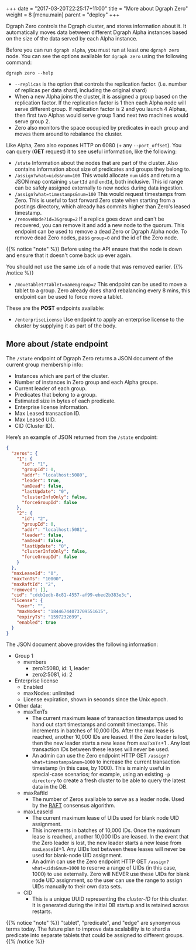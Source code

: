 +++
date = "2017-03-20T22:25:17+11:00"
title = "More about Dgraph Zero"
weight = 8
[menu.main]
    parent = "deploy"
+++

Dgraph Zero controls the Dgraph cluster, and stores information about it. It
automatically moves data between different Dgraph Alpha instances based on the
size of the data served by each Alpha instance.

Before you can run `dgraph alpha`, you must run at least one `dgraph zero` node.
You can see the options available for `dgraph zero` using the following command:

`dgraph zero --help`

* `--replicas` is the option that controls the replication factor. (i.e. number of replicas per data shard, including the original shard)
* When a new Alpha joins the cluster, it is assigned a group based on the replication factor. If the replication factor is 1 then each Alpha node will serve different group. If replication factor is 2 and you launch 4 Alphas, then first two Alphas would serve group 1 and next two machines would serve group 2.
* Zero also monitors the space occupied by predicates in each group and moves them around to rebalance the cluster.

Like Alpha, Zero also exposes HTTP on 6080 (+ any `--port_offset`). You can query (**GET** request) it
to see useful information, like the following:

* `/state` Information about the nodes that are part of the cluster. Also contains information about
size of predicates and groups they belong to.
* `/assign?what=uids&num=100` This would allocate `num` uids and return a JSON map
containing `startId` and `endId`, both inclusive. This id range can be safely assigned
externally to new nodes during data ingestion.
* `/assign?what=timestamps&num=100` This would request timestamps from Zero.
This is useful to fast forward Zero state when starting from a postings
directory, which already has commits higher than Zero's leased timestamp.
* `/removeNode?id=3&group=2` If a replica goes down and can't be recovered, you
can remove it and add a new node to the quorum. This endpoint can be used to
remove a dead Zero or Dgraph Alpha node. To remove dead Zero nodes, pass
`group=0` and the id of the Zero node.

{{% notice "note" %}}
Before using the API ensure that the node is down and ensure that it doesn't come back up ever again.

You should not use the same `idx` of a node that was removed earlier.
{{% /notice %}}

* `/moveTablet?tablet=name&group=2` This endpoint can be used to move a tablet to a group. Zero
already does shard rebalancing every 8 mins, this endpoint can be used to force move a tablet.


These are the **POST** endpoints available:

* `/enterpriseLicense` Use endpoint to apply an enterprise license to the cluster by supplying it
as part of the body.

## More about /state endpoint

The `/state` endpoint of Dgraph Zero returns a JSON document of the current group membership info:

- Instances which are part of the cluster.
- Number of instances in Zero group and each Alpha groups.
- Current leader of each group.
- Predicates that belong to a group.
- Estimated size in bytes of each predicate.
- Enterprise license information.
- Max Leased transaction ID.
- Max Leased UID.
- CID (Cluster ID).

Here’s an example of JSON returned from the `/state` endpoint:

```json
{
  "zeros": {
    "1": {
      "id": "1",
      "groupId": 0,
      "addr": "localhost:5080",
      "leader": true,
      "amDead": false,
      "lastUpdate": "0",
      "clusterInfoOnly": false,
      "forceGroupId": false
    },
    "2": {
      "id": "2",
      "groupId": 0,
      "addr": "localhost:5081",
      "leader": false,
      "amDead": false,
      "lastUpdate": "0",
      "clusterInfoOnly": false,
      "forceGroupId": false
    }
  },
  "maxLeaseId": "0",
  "maxTxnTs": "10000",
  "maxRaftId": "2",
  "removed": [],
  "cid": "cdcb1edb-8c81-4557-af99-ebed2b383e3c",
  "license": {
    "user": "",
    "maxNodes": "18446744073709551615",
    "expiryTs": "1597232699",
    "enabled": true
  }
}
```

The JSON document above provides the following information:

- Group 1
  - members
    - zero1:5080, id: 1, leader
    - zero2:5081, id: 2
- Enterprise license
    - Enabled
    - maxNodes: unlimited
    - License expiration, shown in seconds since the Unix epoch.
- Other data:
    - maxTxnTs
        - The current maximum lease of transaction timestamps used to hand out
          start timestamps and commit timestamps. This increments in batches of
          10,000 IDs. After the max lease is reached, another 10,000 IDs are
          leased. If the Zero leader is lost, then the new leader starts a new
          lease from `maxTxnTs`+1 . Any lost transaction IDs between these
          leases will never be used.
        - An admin can use the Zero endpoint HTTP GET `/assign?what=timestamps&num=1000` to
          increase the current transaction timestamp (in this case, by 1000).
          This is mainly useful in special-case scenarios; for example, using an
          existing `-p directory` to create a fresh cluster to be able to query the
          latest data in the DB.
    - maxRaftId
        - The number of Zeros available to serve as a leader node. Used by the
          [RAFT](/design-concepts/raft/) consensus algorithm.
    - maxLeaseId
        - The current maximum lease of UIDs used for blank node UID assignment.
        - This increments in batches of 10,000 IDs. Once the maximum lease is
          reached, another 10,000 IDs are leased. In the event that the Zero
          leader is lost, the new leader starts a new lease from
          `maxLeaseId`+1. Any UIDs lost between these leases will never be used
          for blank-node UID assignment.
        - An admin can use the Zero endpoint HTTP GET `/assign?what=uids&num=1000` to
          reserve a range of UIDs (in this case, 1000) to use externally. Zero will NEVER
          use these UIDs for blank node UID assignment, so the user can use the range
          to assign UIDs manually to their own data sets.
    - CID
        - This is a unique UUID representing the *cluster-ID* for this cluster. It is generated
          during the initial DB startup and is retained across restarts.


{{% notice "note" %}}
"tablet", "predicate", and "edge" are synonymous terms today. The future plan to
improve data scalability is to shard a predicate into separate tablets that could
be assigned to different groups.
{{% /notice %}}
